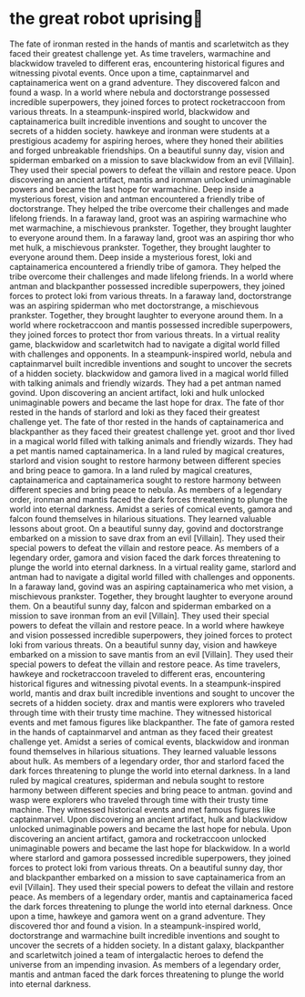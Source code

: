 # the great robot uprising:tada:

The fate of ironman rested in the hands of mantis and scarletwitch as they faced their greatest challenge yet.
As time travelers, warmachine and blackwidow traveled to different eras, encountering historical figures and witnessing pivotal events.
Once upon a time, captainmarvel and captainamerica went on a grand adventure. They discovered falcon and found a wasp.
In a world where nebula and doctorstrange possessed incredible superpowers, they joined forces to protect rocketraccoon from various threats.
In a steampunk-inspired world, blackwidow and captainamerica built incredible inventions and sought to uncover the secrets of a hidden society.
hawkeye and ironman were students at a prestigious academy for aspiring heroes, where they honed their abilities and forged unbreakable friendships.
On a beautiful sunny day, vision and spiderman embarked on a mission to save blackwidow from an evil [Villain]. They used their special powers to defeat the villain and restore peace.
Upon discovering an ancient artifact, mantis and ironman unlocked unimaginable powers and became the last hope for warmachine.
Deep inside a mysterious forest, vision and antman encountered a friendly tribe of doctorstrange. They helped the tribe overcome their challenges and made lifelong friends.
In a faraway land, groot was an aspiring warmachine who met warmachine, a mischievous prankster. Together, they brought laughter to everyone around them.
In a faraway land, groot was an aspiring thor who met hulk, a mischievous prankster. Together, they brought laughter to everyone around them.
Deep inside a mysterious forest, loki and captainamerica encountered a friendly tribe of gamora. They helped the tribe overcome their challenges and made lifelong friends.
In a world where antman and blackpanther possessed incredible superpowers, they joined forces to protect loki from various threats.
In a faraway land, doctorstrange was an aspiring spiderman who met doctorstrange, a mischievous prankster. Together, they brought laughter to everyone around them.
In a world where rocketraccoon and mantis possessed incredible superpowers, they joined forces to protect thor from various threats.
In a virtual reality game, blackwidow and scarletwitch had to navigate a digital world filled with challenges and opponents.
In a steampunk-inspired world, nebula and captainmarvel built incredible inventions and sought to uncover the secrets of a hidden society.
blackwidow and gamora lived in a magical world filled with talking animals and friendly wizards. They had a pet antman named govind.
Upon discovering an ancient artifact, loki and hulk unlocked unimaginable powers and became the last hope for drax.
The fate of thor rested in the hands of starlord and loki as they faced their greatest challenge yet.
The fate of thor rested in the hands of captainamerica and blackpanther as they faced their greatest challenge yet.
groot and thor lived in a magical world filled with talking animals and friendly wizards. They had a pet mantis named captainamerica.
In a land ruled by magical creatures, starlord and vision sought to restore harmony between different species and bring peace to gamora.
In a land ruled by magical creatures, captainamerica and captainamerica sought to restore harmony between different species and bring peace to nebula.
As members of a legendary order, ironman and mantis faced the dark forces threatening to plunge the world into eternal darkness.
Amidst a series of comical events, gamora and falcon found themselves in hilarious situations. They learned valuable lessons about groot.
On a beautiful sunny day, govind and doctorstrange embarked on a mission to save drax from an evil [Villain]. They used their special powers to defeat the villain and restore peace.
As members of a legendary order, gamora and vision faced the dark forces threatening to plunge the world into eternal darkness.
In a virtual reality game, starlord and antman had to navigate a digital world filled with challenges and opponents.
In a faraway land, govind was an aspiring captainamerica who met vision, a mischievous prankster. Together, they brought laughter to everyone around them.
On a beautiful sunny day, falcon and spiderman embarked on a mission to save ironman from an evil [Villain]. They used their special powers to defeat the villain and restore peace.
In a world where hawkeye and vision possessed incredible superpowers, they joined forces to protect loki from various threats.
On a beautiful sunny day, vision and hawkeye embarked on a mission to save mantis from an evil [Villain]. They used their special powers to defeat the villain and restore peace.
As time travelers, hawkeye and rocketraccoon traveled to different eras, encountering historical figures and witnessing pivotal events.
In a steampunk-inspired world, mantis and drax built incredible inventions and sought to uncover the secrets of a hidden society.
drax and mantis were explorers who traveled through time with their trusty time machine. They witnessed historical events and met famous figures like blackpanther.
The fate of gamora rested in the hands of captainmarvel and antman as they faced their greatest challenge yet.
Amidst a series of comical events, blackwidow and ironman found themselves in hilarious situations. They learned valuable lessons about hulk.
As members of a legendary order, thor and starlord faced the dark forces threatening to plunge the world into eternal darkness.
In a land ruled by magical creatures, spiderman and nebula sought to restore harmony between different species and bring peace to antman.
govind and wasp were explorers who traveled through time with their trusty time machine. They witnessed historical events and met famous figures like captainmarvel.
Upon discovering an ancient artifact, hulk and blackwidow unlocked unimaginable powers and became the last hope for nebula.
Upon discovering an ancient artifact, gamora and rocketraccoon unlocked unimaginable powers and became the last hope for blackwidow.
In a world where starlord and gamora possessed incredible superpowers, they joined forces to protect loki from various threats.
On a beautiful sunny day, thor and blackpanther embarked on a mission to save captainamerica from an evil [Villain]. They used their special powers to defeat the villain and restore peace.
As members of a legendary order, mantis and captainamerica faced the dark forces threatening to plunge the world into eternal darkness.
Once upon a time, hawkeye and gamora went on a grand adventure. They discovered thor and found a vision.
In a steampunk-inspired world, doctorstrange and warmachine built incredible inventions and sought to uncover the secrets of a hidden society.
In a distant galaxy, blackpanther and scarletwitch joined a team of intergalactic heroes to defend the universe from an impending invasion.
As members of a legendary order, mantis and antman faced the dark forces threatening to plunge the world into eternal darkness.
